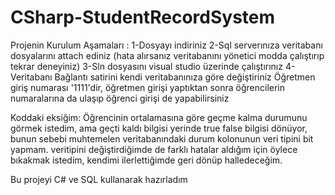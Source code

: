 # CSharp-StudentRecordSystem
Projenin Kurulum Aşamaları :
1-Dosyayı indiriniz
2-Sql serverınıza veritabanı dosyalarını attach ediniz (hata alırsanız veritabanını yönetici modda çalıştırıp tekrar deneyiniz)
3-Sln dosyasını visual studio üzerinde çalıştırınız
4-Veritabanı Bağlantı satirini kendi veritabanınıza göre değiştiriniz
Öğretmen giriş numarası '1111'dir, öğretmen girişi yaptıktan sonra öğrencilerin numaralarına da ulaşıp öğrenci girişi de yapabilirsiniz

Koddaki eksiğim:
Öğrencinin ortalamasına göre geçme kalma durumunu görmek istedim, ama geçti kaldı bilgisi yerinde true false bilgisi dönüyor, bunun sebebi muhtemelen veritabanındaki durum kolonunun veri tipini bit yapmam. veritipini değiştirdiğimde de farklı hatalar aldığım için öylece bıkakmak istedim, kendimi ilerlettiğimde geri dönüp halledeceğim. 

Bu projeyi C# ve SQL kullanarak hazırladım
